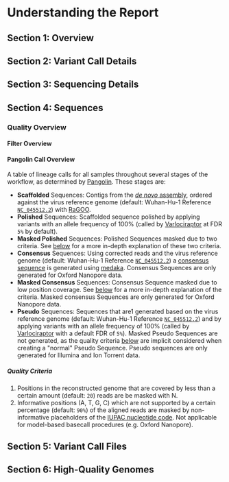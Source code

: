 # Understanding the Report

## Section 1: Overview

## Section 2: Variant Call Details

## Section 3: Sequencing Details

## Section 4: Sequences

### Quality Overview

#### Filter Overview

#### Pangolin Call Overview

A table of lineage calls for all samples throughout several stages of the
workflow, as determined by [Pangolin](https://github.com/cov-lineages/pangolin).
These stages are:

- **Scaffolded** Sequences: Contigs from the
  [_de novo_ assembly](https://en.wikipedia.org/wiki/De_novo_sequence_assemblers),
  ordered against the virus reference genome (default: Wuhan-Hu-1 Reference
  [`NC_045512.2`](https://www.ncbi.nlm.nih.gov/nuccore/1798174254)) with
  [RaGOO](https://github.com/malonge/RaGOO).
- **Polished** Sequences: Scaffolded sequence polished by applying variants with
  an allele frequency of 100% (called by [Varlociraptor](https://varlociraptor.github.io)
  at FDR `5%` by default).
- **Masked Polished** Sequences: Polished Sequences masked due to two criteria.
  See [below](#quality-criteria) for a more in-depth explanation of these two criteria.
- **Consensus** Sequences: Using corrected reads and the virus reference
  genome (default: Wuhan-Hu-1 Reference
  [`NC_045512.2`](https://www.ncbi.nlm.nih.gov/nuccore/1798174254)) a
  [consensus sequence](https://en.wikipedia.org/wiki/Consensus_sequence)
  is generated using [medaka](https://github.com/nanoporetech/medaka).
  Consensus Sequences are only generated for Oxford Nanopore data.
- **Masked Consensus** Sequences: Consensus Sequence masked due to low position
  coverage. See [below](#quality-criteria) for a more in-depth explanation of
  the criteria. Masked consensus Sequences are only generated for Oxford
  Nanopore data.
- **Pseudo** Sequences: Sequences that are1 generated based on the virus reference
  genome (default: Wuhan-Hu-1 Reference
  [`NC_045512.2`](https://www.ncbi.nlm.nih.gov/nuccore/1798174254)) and by applying
  variants with an allele frequency of 100% (called by
  [Varlociraptor](https://varlociraptor.github.io) with a default FDR of `5%`).
  Masked Pseudo Sequences are not generated, as the quality criteria [below](#quality-criteria)
  are implicit considered when creating a "normal" Pseudo Sequence. Pseudo sequences
  are only generated for Illumina and Ion Torrent data.

##### Quality Criteria

1. Positions in the reconstructed genome that are covered by less than a certain
   amount (default: `20`) reads are be masked with N.
1. Informative positions (A, T, G, C) which are not supported by a certain
   percentage (default: `90%`) of the aligned reads are masked by non-informative
   placeholders of the [IUPAC nucleotide code](https://www.bioinformatics.org/sms/iupac.html).
   Not applicable for model-based basecall procedures (e.g. Oxford Nanopore).

## Section 5: Variant Call Files

## Section 6: High-Quality Genomes
